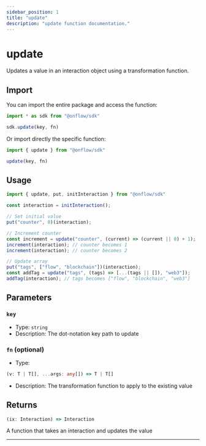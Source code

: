 ```yaml
---
sidebar_position: 1
title: "update"
description: "update function documentation."
---
```


<!-- THIS DOCUMENT IS AUTO-GENERATED FROM [onflow/sdk/src/interaction/interaction.ts](https://github.com/onflow/fcl-js/tree/master/packages/sdk/src/interaction/interaction.ts). DO NOT EDIT MANUALLY -->

# update

Updates a value in an interaction object using a transformation function.

## Import

You can import the entire package and access the function:

```typescript
import * as sdk from "@onflow/sdk"

sdk.update(key, fn)
```

Or import directly the specific function:

```typescript
import { update } from "@onflow/sdk"

update(key, fn)
```

## Usage

```typescript
import { update, put, initInteraction } from "@onflow/sdk"

const interaction = initInteraction();

// Set initial value
put("counter", 0)(interaction);

// Increment counter
const increment = update("counter", (current) => (current || 0) + 1);
increment(interaction); // counter becomes 1
increment(interaction); // counter becomes 2

// Update array
put("tags", ["flow", "blockchain"])(interaction);
const addTag = update("tags", (tags) => [...(tags || []), "web3"]);
addTag(interaction); // tags becomes ["flow", "blockchain", "web3"]
```

## Parameters

### `key` 


- Type: `string`
- Description: The dot-notation key path to update

### `fn` (optional)


- Type: 
```typescript
(v: T | T[], ...args: any[]) => T | T[]
```
- Description: The transformation function to apply to the existing value


## Returns

```typescript
(ix: Interaction) => Interaction
```


A function that takes an interaction and updates the value

---